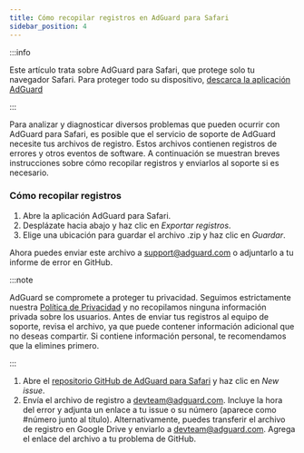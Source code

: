 ```yaml
---
title: Cómo recopilar registros en AdGuard para Safari
sidebar_position: 4
---
```


:::info

Este artículo trata sobre AdGuard para Safari, que protege solo tu navegador Safari. Para proteger todo su dispositivo, [descarca la aplicación AdGuard](https://agrd.io/download-kb-adblock)

:::

Para analizar y diagnosticar diversos problemas que pueden ocurrir con AdGuard para Safari, es posible que el servicio de soporte de AdGuard necesite tus archivos de registro. Estos archivos contienen registros de errores y otros eventos de software. A continuación se muestran breves instrucciones sobre cómo recopilar registros y enviarlos al soporte si es necesario.

### Cómo recopilar registros

1. Abre la aplicación AdGuard para Safari.
2. Desplázate hacia abajo y haz clic en _Exportar registros_.
3. Elige una ubicación para guardar el archivo .zip y haz clic en _Guardar_.

Ahora puedes enviar este archivo a support@adguard.com o adjuntarlo a tu informe de error en GitHub.

:::note

AdGuard se compromete a proteger tu privacidad. Seguimos estrictamente nuestra [Política de Privacidad](https://adguard.com/privacy/safari.html) y no recopilamos ninguna información privada sobre los usuarios. Antes de enviar tus registros al equipo de soporte, revisa el archivo, ya que puede contener información adicional que no deseas compartir. Si contiene información personal, te recomendamos que la elimines primero.

:::

1. Abre el [repositorio GitHub de AdGuard para Safari](https://github.com/AdguardTeam/AdGuardForSafari/issues) y haz clic en _New issue_.
2. Envía el archivo de registro a devteam@adguard.com. Incluye la hora del error y adjunta un enlace a tu issue o su número (aparece como #número junto al título).
    Alternativamente, puedes transferir el archivo de registro en Google Drive y enviarlo a devteam@adguard.com. Agrega el enlace del archivo a tu problema de GitHub.
